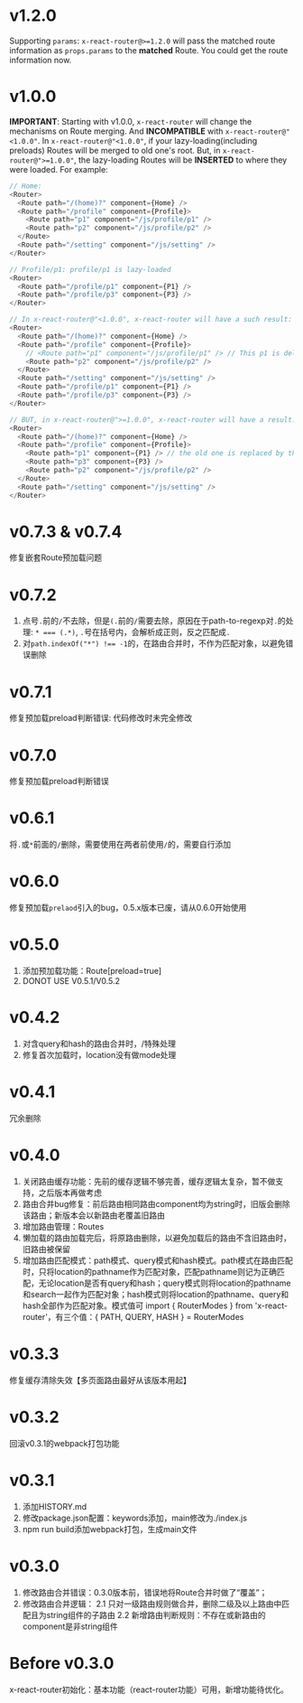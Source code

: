# v1.2.0
Supporting `params`: `x-react-router@>=1.2.0` will pass the matched route information as `props.params` to the **matched** Route. You could get the route information now.

# v1.0.0
**IMPORTANT**: Starting with v1.0.0, `x-react-router` will change the mechanisms on Route merging. And **INCOMPATIBLE** with `x-react-router@"<1.0.0"`. In `x-react-router@"<1.0.0"`, if your lazy-loading(including preloads) Routes will be merged to old one's root. But, in `x-react-router@">=1.0.0"`, the lazy-loading Routes will be **INSERTED** to where they were loaded. For example:

```javascript
// Home:
<Router>
  <Route path="/(home)?" component={Home} />
  <Route path="/profile" component={Profile}>
    <Route path="p1" component="/js/profile/p1" />
    <Route path="p2" component="/js/profile/p2" />
  </Route>
  <Route path="/setting" component="/js/setting" />
</Router>

// Profile/p1: profile/p1 is lazy-loaded
<Router>
  <Route path="/profile/p1" component={P1} />
  <Route path="/profile/p3" component={P3} />
</Router>

// In x-react-router@"<1.0.0", x-react-router will have a such result:
<Router>
  <Route path="/(home)?" component={Home} />
  <Route path="/profile" component={Profile}>
    // <Route path="p1" component="/js/profile/p1" /> // This p1 is deleted
    <Route path="p2" component="/js/profile/p2" />
  </Route>
  <Route path="/setting" component="/js/setting" />
  <Route path="/profile/p1" component={P1} />
  <Route path="/profile/p3" component={P3} />
</Router>

// BUT, in x-react-router@">=1.0.0", x-react-router will have a result:
<Router>
  <Route path="/(home)?" component={Home} />
  <Route path="/profile" component={Profile}>
    <Route path="p1" component={P1} /> // the old one is replaced by the new ones
    <Route path="p3" component={P3} />
    <Route path="p2" component="/js/profile/p2" />
  </Route>
  <Route path="/setting" component="/js/setting" />
</Router>
```

# v0.7.3 & v0.7.4
修复嵌套Route预加载问题

# v0.7.2
1. 点号`.`前的`/`不去除，但是`(.`前的`/`需要去除，原因在于path-to-regexp对`.`的处理: `* === (.*)`, `.`号在括号内，会解析成正则，反之匹配成`.`
2. 对`path.indexOf("*") !== -1`的，在路由合并时，不作为匹配对象，以避免错误删除

# v0.7.1
修复预加载preload判断错误: 代码修改时未完全修改

# v0.7.0
修复预加载preload判断错误

# v0.6.1
将`.`或`*`前面的`/`删除，需要使用在两者前使用`/`的，需要自行添加

# v0.6.0
修复预加载`prelaod`引入的bug，0.5.x版本已废，请从0.6.0开始使用

# v0.5.0
1. 添加预加载功能：Route[preload=true]
2. DONOT USE V0.5.1/V0.5.2

# v0.4.2
1. 对含query和hash的路由合并时，/特殊处理
2. 修复首次加载时，location没有做mode处理

# v0.4.1
冗余删除

# v0.4.0
1. 关闭路由缓存功能：先前的缓存逻辑不够完善，缓存逻辑太复杂，暂不做支持，之后版本再做考虑
2. 路由合并bug修复：前后路由相同路由component均为string时，旧版会删除该路由；新版本会以新路由老覆盖旧路由
3. 增加路由管理：Routes
4. 懒加载的路由加载完后，将原路由删除，以避免加载后的路由不含旧路由时，旧路由被保留
5. 增加路由匹配模式：path模式、query模式和hash模式。path模式在路由匹配时，只将location的pathname作为匹配对象，匹配pathname则记为正确匹配，无论location是否有query和hash；query模式则将location的pathname和search一起作为匹配对象；hash模式则将location的pathname、query和hash全部作为匹配对象。模式值可 import { RouterModes } from 'x-react-router'，有三个值：{ PATH, QUERY, HASH } = RouterModes

# v0.3.3
修复缓存清除失效【多页面路由最好从该版本用起】

# v0.3.2
回滚v0.3.1的webpack打包功能

# v0.3.1
1. 添加HISTORY.md
2. 修改package.json配置：keywords添加，main修改为./index.js
3. npm run build添加webpack打包，生成main文件

# v0.3.0
1. 修改路由合并错误：0.3.0版本前，错误地将Route合并时做了“覆盖”；
2. 修改路由合并逻辑：
  2.1 只对一级路由规则做合并，删除二级及以上路由中匹配且为string组件的子路由
  2.2 新增路由判断规则：不存在或新路由的component是非string组件

# Before v0.3.0
x-react-router初始化：基本功能（react-router功能）可用，新增功能待优化。